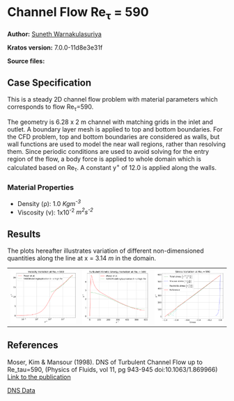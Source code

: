 # Channel Flow Re<sub>&tau;</sub> = 590

**Author:** [Suneth Warnakulasuriya](https://github.com/sunethwarna)

**Kratos version:** 7.0.0-11d8e3e31f

**Source files:**

## Case Specification
This is a steady 2D channel flow problem with material parameters which corresponds to flow Re<sub>&tau;</sub>=590.

The geometry is 6.28 x 2 m channel with matching grids in the inlet and outlet. A boundary layer mesh is applied to top and bottom boundaries. For the CFD problem, top and bottom boundaries are considered as walls, but wall functions are used to model the near wall regions, rather than resolving them. Since periodic conditions are used to avoid solving for the entry region of the flow, a body force is applied to whole domain which is calculated based on Re<sub>&tau;</sub>. A constant y<sup>+</sup> of 12.0 is applied along the walls.

### Material Properties
* Density (&rho;): 1.0 _Kgm<sup>-3</sup>_
* Viscosity (&nu;): 1x10<sup>-2</sup> _m<sup>2</sup>s<sup>-2</sup>_



## Results
The plots hereafter illustrates variation of different non-dimensioned quantities along the line at x = 3.14 _m_ in the domain.
<table style="width:100%">
  <tr>
    <th> <img src="plots/full_channel_re_tau_590_u_plus.png" alt="Velocity variation" style="width: 400px;"/> </th>
    <th> <img src="plots/full_channel_re_tau_590_k_plus.png" alt="Turbulent kinetic energy variation" style="width: 400px;"/> </th>
    <th> <img src="plots/full_channel_re_tau_590_stress.png" alt="Stress variation" style="width: 421px;"/> </th>
  </tr>
</table>

## References
Moser, Kim & Mansour (1998). DNS of Turbulent Channel Flow up to Re_tau=590, (Physics of Fluids, vol 11, pg 943-945 doi:10.1063/1.869966) [Link to the publication](https://aip.scitation.org/doi/10.1063/1.869966)

[DNS Data](https://torroja.dmt.upm.es/channels/data/statistics/)